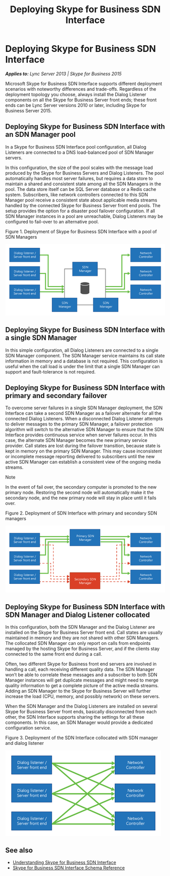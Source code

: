 ﻿---
title: Deploying Skype for Business SDN Interface
TOCTitle: Deploying Skype for Business SDN Interface
ms:assetid: 28293ebc-d1f4-4715-b7cd-276055e48015
ms:mtpsurl: https://msdn.microsoft.com/en-us/library/Dn785194(v=office.16)
ms:contentKeyID: 65258658
ms.date: 02/27/2017
mtps_version: v=office.16
---

# Deploying Skype for Business SDN Interface


_**Applies to:** Lync Server 2013 | Skype for Business 2015_

Microsoft Skype for Business SDN Interface supports different deployment scenarios with noteworthy differences and trade-offs. Regardless of the deployment topology you choose, always install the Dialog Listener components on all the Skype for Business Server front ends; these front ends can be Lync Server versions 2010 or later, including Skype for Business Server 2015.

## Deploying Skype for Business SDN Interface with an SDN Manager pool

In a Skype for Business SDN Interface pool configuration, all Dialog Listeners are connected to a DNS load-balanced pool of SDN Manager servers.

In this configuration, the size of the pool scales with the message load produced by the Skype for Business Servers and Dialog Listeners. The pool automatically handles most server failures, but requires a data store to maintain a shared and consistent state among all the SDN Managers in the pool. The data store itself can be SQL Server database or a Redis cache system. Subscribers, like network controllers connected to this SDN Manager pool receive a consistent state about applicable media streams handled by the connected Skype for Business Server front end pools. The setup provides the option for a disaster pool failover configuration. If all SDN Manager instances in a pool are unreachable, Dialog Listeners may be configured to fail-over to an alternative pool.

Figure 1. Deployment of Skype for Business SDN Interface with a pool of SDN Managers

  
![SDN Manager deployment pool configuration](../images/Dn785194.00e512cf-9ccb-47e3-a0ef-857789f15676(Office.16).png "SDN Manager deployment pool configuration")

## Deploying Skype for Business SDN Interface with a single SDN Manager

In this simple configuration, all Dialog Listeners are connected to a single SDN Manager component. The SDN Manager service maintains its call state information in memory and a database is not required. This configuration is useful when the call load is under the limit that a single SDN Manager can support and fault-tolerance is not required.

## Deploying Skype for Business SDN Interface with primary and secondary failover

To overcome server failures in a single SDN Manager deployment, the SDN Interface can take a second SDN Manager as a failover alternate for all the connected Dialog Listeners. When a disconnected Dialog Listener attempts to deliver messages to the primary SDN Manager, a failover protection algorithm will switch to the alternative SDN Manager to ensure that the SDN Interface provides continuous service when server failures occur. In this case, the alternate SDN Manager becomes the new primary service provider. Call states are lost during the failover transition, because state is kept in memory on the primary SDN Manager. This may cause inconsistent or incomplete message reporting delivered to subscribers until the new active SDN Manager can establish a consistent view of the ongoing media streams.


> [!NOTE]
> In the event of fail over, the secondary computer is promoted to the new primary node. Restoring the second node will automatically make it the secondary node, and the new primary node will stay in place until it fails over.



Figure 2. Deployment of SDN Interface with primary and secondary SDN managers

  
![Deployment of the primary Dialog Listener component](../images/Dn785194.5f75214b-82c7-4fb5-91e2-7a0cc55cd99e(Office.16).png "Deployment of the primary Dialog Listener component")

## Deploying Skype for Business SDN Interface with SDN Manager and Dialog Listener collocated

In this configuration, both the SDN Manager and the Dialog Listener are installed on the Skype for Business Server front end. Call states are usually maintained in memory and they are not shared with other SDN Managers. The collocated SDN Manager can only report on calls from endpoints managed by the hosting Skype for Business Server, and if the clients stay connected to the same front end during a call.

Often, two different Skype for Business front end servers are involved in handling a call, each receiving different quality data. The SDN Manager won’t be able to correlate these messages and a subscriber to both SDN Manager instances will get duplicate messages and might need to merge quality information to get a complete picture of the active media streams. Adding an SDN Manager to the Skype for Business Server will further increase the load (CPU, memory, and possibly network) on these servers.

When the SDN Manager and the Dialog Listeners are installed on several Skype for Business Server front ends, basically disconnected from each other, the SDN Interface supports sharing the settings for all these components. In this case, an SDN Manager would provide a dedicated configuration service.

Figure 3. Deployment of the SDN Interface collocated with SDN manager and dialog listener

  
![Deployment configuration of colocated components](../images/Dn785194.07b7eb5a-2a4b-4a4c-9460-67c8a6098e7b(Office.16).png "Deployment configuration of colocated components")

## See also

- [Understanding Skype for Business SDN Interface](understanding-skype-for-business-sdn-interface.md)
- [Skype for Business SDN Interface Schema Reference](skype-for-business-sdn-interface-schema-reference.md)

